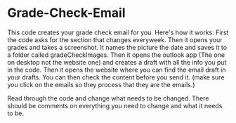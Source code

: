 # Grade-Check-Email
This code creates your grade check email for you.
Here's how it works:
First the code asks for the section that changes everyweek.
Then it opens your grades and takes a screenshot.
It names the picture the date and saves it to a folder called gradeCheckImages.
Then it opens the outlook app (The one on desktop not the website one) and creates a draft with all the info you put in the code.
Then it opens the website where you can find the email draft in your drafts.
You can then check the content before you send it. (make sure you click on the emails so they process that they are the emails.)

Read through the code and change what needs to be changed. There should be comments on everything you need to change and what it needs to be.
